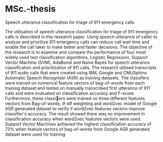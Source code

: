# MSc.-thesis
Speech utterance classification for triage of 911 emergency calls


The utilisation of speech utterance classification for triage of 911 emergency calls
is described in this research paper. Using speech utterance of caller to analyze and
prioritize 911 emergency calls can reduce call wait time and enable the call taker to
make better and faster decisions. The objective of the research is to examine and
compare the performance of four most widely used text classification algorithms,
Logistic Regression, Support Vector Machine (SVM), AdaBoost and Naive Bayes
for speech utterance classification and prioritization of 911 calls. The research
utilised transcripts of 911 audio calls that were created using IBM, Google and
CMUSphinx Automatic Speech Recogniser (ASR) as training datasets. The classifers were trained on numerical feature vectors of bag-of-words from each training
dataset and tested on manually transcribed first utterance of 911 calls and were
evaluated on classification accuracy and F-score. Furthermore, these classiers were
trained on three different features vectors from Bag-of-words, tf-idf weighting and
word2vec model of Google ASR generated dataset to verify if word2vec features vectors improve classifier's accuracy. The result showed there was no improvement in
classification accuracy when word2vec features vectors were used. Support Vector
Machines achieved the highest classification accuracy of 73% when feature vectors
of bag-of-words from Google ASR generated dataset were used for training.
